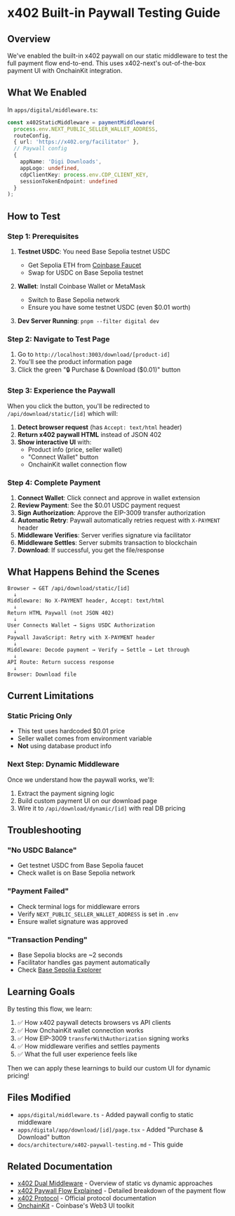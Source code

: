 # x402 Built-in Paywall Testing Guide

## Overview

We've enabled the built-in x402 paywall on our static middleware to test the full payment flow end-to-end. This uses x402-next's out-of-the-box payment UI with OnchainKit integration.

## What We Enabled

In `apps/digital/middleware.ts`:

```typescript
const x402StaticMiddleware = paymentMiddleware(
  process.env.NEXT_PUBLIC_SELLER_WALLET_ADDRESS,
  routeConfig,
  { url: 'https://x402.org/facilitator' },
  // Paywall config
  {
    appName: 'Digi Downloads',
    appLogo: undefined,
    cdpClientKey: process.env.CDP_CLIENT_KEY,
    sessionTokenEndpoint: undefined
  }
);
```

## How to Test

### Step 1: Prerequisites

1. **Testnet USDC**: You need Base Sepolia testnet USDC
   - Get Sepolia ETH from [Coinbase Faucet](https://portal.cdp.coinbase.com/products/faucet)
   - Swap for USDC on Base Sepolia testnet

2. **Wallet**: Install Coinbase Wallet or MetaMask
   - Switch to Base Sepolia network
   - Ensure you have some testnet USDC (even $0.01 worth)

3. **Dev Server Running**: `pnpm --filter digital dev`

### Step 2: Navigate to Test Page

1. Go to `http://localhost:3003/download/[product-id]`
2. You'll see the product information page
3. Click the green "🔒 Purchase & Download ($0.01)" button

### Step 3: Experience the Paywall

When you click the button, you'll be redirected to `/api/download/static/[id]` which will:

1. **Detect browser request** (has `Accept: text/html` header)
2. **Return x402 paywall HTML** instead of JSON 402
3. **Show interactive UI** with:
   - Product info (price, seller wallet)
   - "Connect Wallet" button
   - OnchainKit wallet connection flow

### Step 4: Complete Payment

1. **Connect Wallet**: Click connect and approve in wallet extension
2. **Review Payment**: See the $0.01 USDC payment request
3. **Sign Authorization**: Approve the EIP-3009 transfer authorization
4. **Automatic Retry**: Paywall automatically retries request with `X-PAYMENT` header
5. **Middleware Verifies**: Server verifies signature via facilitator
6. **Middleware Settles**: Server submits transaction to blockchain
7. **Download**: If successful, you get the file/response

## What Happens Behind the Scenes

```
Browser → GET /api/download/static/[id]
  ↓
Middleware: No X-PAYMENT header, Accept: text/html
  ↓
Return HTML Paywall (not JSON 402)
  ↓
User Connects Wallet → Signs USDC Authorization
  ↓
Paywall JavaScript: Retry with X-PAYMENT header
  ↓
Middleware: Decode payment → Verify → Settle → Let through
  ↓
API Route: Return success response
  ↓
Browser: Download file
```

## Current Limitations

### Static Pricing Only
- This test uses hardcoded $0.01 price
- Seller wallet comes from environment variable
- **Not** using database product info

### Next Step: Dynamic Middleware
Once we understand how the paywall works, we'll:
1. Extract the payment signing logic
2. Build custom payment UI on our download page
3. Wire it to `/api/download/dynamic/[id]` with real DB pricing

## Troubleshooting

### "No USDC Balance"
- Get testnet USDC from Base Sepolia faucet
- Check wallet is on Base Sepolia network

### "Payment Failed"
- Check terminal logs for middleware errors
- Verify `NEXT_PUBLIC_SELLER_WALLET_ADDRESS` is set in `.env`
- Ensure wallet signature was approved

### "Transaction Pending"
- Base Sepolia blocks are ~2 seconds
- Facilitator handles gas payment automatically
- Check [Base Sepolia Explorer](https://sepolia.basescan.org/)

## Learning Goals

By testing this flow, we learn:

1. ✅ How x402 paywall detects browsers vs API clients
2. ✅ How OnchainKit wallet connection works
3. ✅ How EIP-3009 `transferWithAuthorization` signing works
4. ✅ How middleware verifies and settles payments
5. ✅ What the full user experience feels like

Then we can apply these learnings to build our custom UI for dynamic pricing!

## Files Modified

- `apps/digital/middleware.ts` - Added paywall config to static middleware
- `apps/digital/app/download/[id]/page.tsx` - Added "Purchase & Download" button
- `docs/architecture/x402-paywall-testing.md` - This guide

## Related Documentation

- [x402 Dual Middleware](./x402-dual-middleware.md) - Overview of static vs dynamic approaches
- [x402 Paywall Flow Explained](./x402-paywall-flow-explained.md) - Detailed breakdown of the payment flow
- [x402 Protocol](https://www.x402.org/) - Official protocol documentation
- [OnchainKit](https://onchainkit.xyz/) - Coinbase's Web3 UI toolkit
